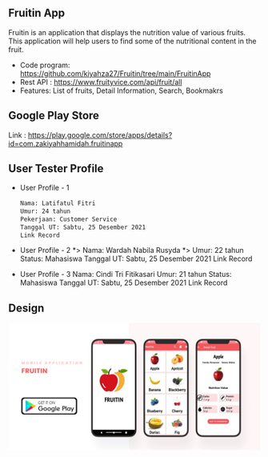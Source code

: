 ## Fruitin App
Fruitin is an application that displays the nutrition value of various fruits. This application will help users to find some of the nutritional content in the fruit.

  * Code program: https://github.com/kiyahza27/Fruitin/tree/main/FruitinApp
  * Rest API : https://www.fruityvice.com/api/fruit/all
  * Features: List of fruits, Detail Information, Search, Bookmakrs

## Google Play Store
Link : https://play.google.com/store/apps/details?id=com.zakiyahhamidah.fruitinapp

## User Tester Profile
 * User Profile - 1
 
       Nama: Latifatul Fitri      
       Umur: 24 tahun
       Pekerjaan: Customer Service
       Tanggal UT: Sabtu, 25 Desember 2021
       Link Record
   
 * User Profile - 2
 *> Nama: Wardah Nabila Rusyda
 *> Umur: 22 tahun
   Status: Mahasiswa
   Tanggal UT: Sabtu, 25 Desember 2021
   Link Record
   
   
 * User Profile - 3 
   Nama: Cindi Tri Fitikasari
   Umur: 21 tahun
   Status: Mahasiswa
   Tanggal UT: Sabtu, 25 Desember 2021
   Link Record 


## Design  
![Image of UI Design](https://github.com/kiyahza27/Fruitin/blob/main/Screenshots/fruitin%20UI%20design.png)
